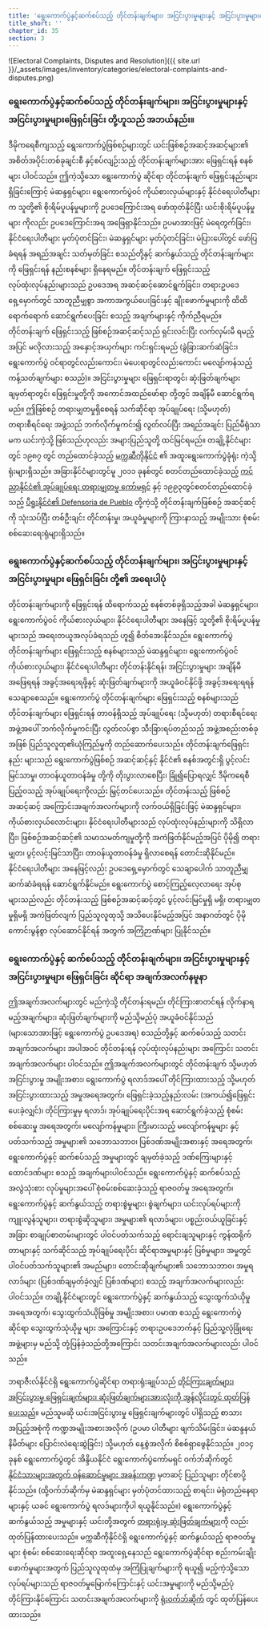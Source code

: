 ```yaml
---
title: 'ရွေးကောက်ပွဲနှင့်ဆက်စပ်သည့် တိုင်တန်းချက်များ၊ အငြင်းပွားမှုများနှင့် အငြင်းပွားမှုများဖြေရှင်းခြင်း'
title_short: ''
chapter_id: 35
section: 3
---
```


![Electoral Complaints, Disputes and Resolution]({{ site.url }}/\_assets/images/inventory/categories/electoral-complaints-and-disputes.png)

### ရွေးကောက်ပွဲနှင့်ဆက်စပ်သည့် တိုင်တန်းချက်များ၊ အငြင်းပွားမှုများနှင့် အငြင်းပွားမှုများဖြေရှင်းခြင်း တို့ဟူသည် အဘယ်နည်း။

ဒီမိုကရေစီကျသည့် ရွေးကောက်ပွဲဖြစ်စဉ်များတွင် ယင်းဖြစ်စဉ်အဆင့်အဆင့်များ၏ အစိတ်အပိုင်းတစ်ခုချင်းစီ နှင့်စပ်လျဉ်းသည့် တိုင်တန်းချက်များအား ဖြေရှင်းရန် စနစ်များ ပါဝင်သည်။ ဤကဲ့သို့သော ရွေးကောက်ပွဲ ဆိုင်ရာ တိုင်တန်းချက် ဖြေရှင်းနည်းများ ရှိခြင်းကြောင့် မဲဆန္ဒရှင်များ၊ ရွေးကောက်ပွဲဝင် ကိုယ်စားလှယ်များနှင့် နိုင်ငံရေးပါတီများက သူတို့၏ စိုးရိမ်ပူပန်မှုများကို ဥပဒေကြောင်းအရ ဖော်ထုတ်နိုင်ပြီး ယင်းစိုးရိမ်ပူပန်မှုများ ကိုလည်း ဥပဒေကြောင်းအရ အဖြေရှာနိုင်သည်။ ဥပမာအားဖြင့် မဲရေတွက်ခြင်း၊ နိုင်ငံရေးပါတီများ မှတ်ပုံတင်ခြင်း၊ မဲဆန္ဒရှင်များ မှတ်ပုံတင်ခြင်း၊ မဲပြားပေါ်တွင် ဖော်ပြခံရရန် အရည်အချင်း သတ်မှတ်ခြင်း စသည်တို့နှင့် ဆက်နွယ်သည့် တိုင်တန်းချက်များကို ဖြေရှင်းရန် နည်းစနစ်များ ရှိနေရမည်။ တိုင်တန်းချက် ဖြေရှင်းသည့် လုပ်ထုံးလုပ်နည်းများသည် ဥပဒေအရ အဆင့်ဆင့်ဆောင်ရွက်ခြင်း၊ တရားဥပဒေ ရှေ့မှောက်တွင် သာတူညီမျှစွာ အကာအကွယ်ပေးခြင်းနှင့် ချိုးဖောက်မှုများကို ထိထိရောက်ရောက် ဆောင်ရွက်ပေးခြင်း စသည့် အချက်များနှင့် ကိုက်ညီရမည်။ တိုင်တန်းချက် ဖြေရှင်းသည့် ဖြစ်စဉ်အဆင့်ဆင့်သည် ရှင်းလင်းပြီး လက်လှမ်းမီ ရမည့်အပြင် မလိုလားသည့် အနှောင့်အယှက်များ ကင်းရှင်းရမည် (ခွဲခြားဆက်ဆံခြင်း၊ ရွေးကောက်ပွဲ ဝင်ရာတွင်လည်းကောင်း၊ မဲပေးရာတွင်လည်းကောင်း မလျော်ကန်သည့် ကန့်သတ်ချက်များ စသည်)။ အငြင်းပွားမှုများ ဖြေရှင်းရာတွင်၊ ဆုံးဖြတ်ချက်များ ချမှတ်ရာတွင်၊ ဖြေရှင်းမှုတို့ကို အကောင်အထည်ဖော်ရာ တို့တွင် အချိန်မီ ဆောင်ရွက်ရမည်။ ဤဖြစ်စဉ် တရားမျှတမှုရှိစေရန် သက်ဆိုင်ရာ အုပ်ချုပ်ရေး (သို့မဟုတ်) တရားစီရင်ရေး အဖွဲ့သည် ဘက်လိုက်မှုကင်း၍ လွတ်လပ်ပြီး အရည်အချင်း ပြည်မီရုံသာမက ယင်းကဲ့သို့ ဖြစ်သည်ဟုလည်း အများပြည်သူတို့ ထင်မြင်ရမည်။ တချို့နိုင်ငံများတွင် ၁၉၈၇ တွင် တည်ထောင်ခဲ့သည့် [မက္ကဆီကိုနိုင်ငံ](http://portal.te.gob.mx/my/contenido/about-us) ၏ အထူးရွေးကောက်ပွဲခုံရုံး ကဲ့သို့ ရုံးများရှိသည်။ အခြားနိုင်ငံများတွင်မူ ၂၀၁၁ ခုနစ်တွင် စတင်တည်ထောင်ခဲ့သည့် [ကင်ညာနိုင်ငံ၏ အုပ်ချုပ်ရေး တရားမျှတမှု ကော်မရှင်](http://www.ombudsman.go.ke/) နှင့် ၁၉၉၃တွင်စတင်တည်ထောင်ခဲ့သည့် [ပီရူးနိုင်ငံ၏ Defensoria de Pueblo](http://www.defensoria.gob.pe/) တို့ကဲ့သို့ တိုင်တန်းချက်ဖြစ်စဉ် အဆင့်ဆင့်ကို သုံးသပ်ပြီး တစ်ဦးချင်း တိုင်တန်းမှု၊ အယူခံမှုများကို ကြားနာသည့် အမျိုးသား စုံစမ်းစစ်ဆေးရေးရုံများရှိသည်။

### ရွေးကောက်ပွဲနှင့်ဆက်စပ်သည့် တိုင်တန်းချက်များ၊ အငြင်းပွားမှုများနှင့် အငြင်းပွားမှုများ ဖြေရှင်းခြင်း တို့၏ အရေးပါပုံ

တိုင်တန်းချက်များကို ဖြေရှင်းရန် ထိရောက်သည့် စနစ်တစ်ခုရှိသည့်အခါ မဲဆန္ဒရှင်များ၊ ရွေးကောက်ပွဲဝင် ကိုယ်စားလှယ်များ၊ နိုင်ငံရေးပါတီများ အနေဖြင့် သူတို့၏ စိုးရိမ်ပူပန်မှုများသည် အရေးတယူအလုပ်ခံရသည် ဟူ၍ စိတ်အေးနိုင်သည်။ ရွေးကောက်ပွဲ တိုင်တန်းချက်များ ဖြေရှင်းသည့် စနစ်များသည် မဲဆန္ဒရှင်များ၊ ရွေးကောက်ပွဲဝင် ကိုယ်စားလှယ်များ၊ နိုင်ငံရေးပါတီများ တိုင်တန်းနိုင်ရန်၊ အငြင်းပွားမှုများ အချိန်မီ အဖြေရရန် အခွင့်အရေးရဖို့နှင့် ဆုံးဖြတ်ချက်များကို အယူခံဝင်နိုင်ဖို့ အခွင့်အရေးရရန် သေချာစေသည်။ ရွေးကောက်ပွဲ တိုင်တန်းချက်များ ဖြေရှင်းသည့် စနစ်များသည် တိုင်တန်းချက်များ ဖြေရှင်းရန် တာဝန်ရှိသည့် အုပ်ချုပ်ရေး (သို့မဟုတ်) တရားစီရင်ရေးအဖွဲ့အပေါ် ဘက်လိုက်မှုကင်းပြီး လွတ်လပ်စွာ သီးခြားရပ်တည်သည့် အဖွဲ့အစည်းတစ်ခုအဖြစ် ပြည်သူလူထု၏ယုံကြည်မှုကို တည်ဆောက်ပေးသည်။ တိုင်တန်းချက်ဖြေရှင်းနည်း များသည် ရွေးကောက်ပွဲဖြစ်စဉ် အဆင့်ဆင့်နှင့် နိုင်ငံ၏ စနစ်အတွင်းရှိ ပွင့်လင်းမြင်သာမှု၊ တာဝန်ယူတာဝန်ခံမှု တို့ကို တိုးပွားလာစေပြီး၊ ခြုံ၍ပြောရလျှင် ဒီမိုကရေစီပြည့်ဝသည့် အုပ်ချုပ်ရေးကိုလည်း မြှင့်တင်ပေးသည်။ တိုင်တန်းသည့် ဖြစ်စဉ်အဆင့်ဆင့် အကြောင်းအချက်အလက်များကို လက်ဝယ်ရှိခြင်းဖြင့် မဲဆန္ဒရှင်များ၊ ကိုယ်စားလှယ်လောင်းများ၊ နိုင်ငံရေးပါတီများသည် လုပ်ထုံးလုပ်နည်းများကို သိရှိလာပြီး၊ ဖြစ်စဉ်အဆင့်ဆင့်၏ သမာသမတ်ကျမှုတို့ကို အကဲဖြတ်နိုင်မည့်အပြင် ပိုမို၍ တရားမျှတ၊ ပွင့်လင့်းမြင်သာပြီး၊ တာဝန်ယူတာဝန်ခံမှု ရှိလာစေရန် တောင်းဆိုနိုင်မည်။ နိုင်ငံရေးပါတီများ အနေဖြင့်လည်း ဥပဒေရှေ့မှောက်တွင် သေချာပေါက် သာတူညီမျှ ဆက်ဆံခံရရန် ဆောင်ရွက်နိုင်မည်။ ရွေးကောက်ပွဲ စောင့်ကြည့်လေ့လာရေး အုပ်စုများသည်လည်း တိုင်တန်းသည့် ဖြစ်စဉ်အဆင့်ဆင့်တွင် ပွင့်လင်းမြင်မှုရှိ မရှိ၊ တရားမျှတမှုရှိမရှိ အကဲဖြတ်လျက် ပြည်သူလူထုသို့ အသိပေးနိုင်မည့်အပြင် အနာဂတ်တွင် ပိုမိုကောင်းမွန်စွာ လုပ်ဆောင်နိုင်ရန် အတွက် အကြံဉာဏ်များ ပြုနိုင်သည်။

### ရွေးကောက်ပွဲနှင့် ဆက်စပ်သည့် တိုင်တန်းချက်များ၊ အငြင်းပွားမှုများနှင့် အငြင်းပွားမှုများ ဖြေရှင်းခြင်း ဆိုင်ရာ အချက်အလက်နမူနာ

ဤအချက်အလက်များတွင် မည်ကဲ့သို့ တိုင်တန်းရမည်၊ တိုင်ကြားစာတင်ရန် လိုက်နာရမည့်အချက်များ၊ ဆုံးဖြတ်ချက်များကို မည်သို့မည်ပုံ အယူခံဝင်နိုင်သည် (များသောအားဖြင့် ရွေးကောက်ပွဲ ဥပဒေအရ) စသည်တို့နှင့် ဆက်စပ်သည့် သတင်းအချက်အလက်များ အပါအဝင် တိုင်တန်းရန် လုပ်ထုံးလုပ်နည်းများ အကြောင်း သတင်းအချက်အလက်များ ပါဝင်သည်။ ဤအချက်အလက်များတွင် တိုင်တန်းချက် သို့မဟုတ် အငြင်းပွားမှု အမျိုးအစား၊ ရွေးကောက်ပွဲ ရလာဒ်အပေါ် တိုင်ကြားထားသည့် သို့မဟုတ် အငြင်းပွားထားသည့် အမှုအရေအတွက်၊ ဖြေရှင်းခဲ့သည့်နည်းလမ်း (အကယ်၍ဖြေရှင်းပေးခဲ့လျှင်)၊ တိုင်ကြားမှုမှ ရလာဒ်၊ အုပ်ချုပ်ရေးပိုင်းအရ ဆောင်ရွက်ခဲ့သည့် စုံစမ်းစစ်ဆေးမှု အရေအတွက်၊ မလျော်ကန်မှုများ၊ ကြီးမားသည့် မလျော်ကန်မှုများ နှင့် ပတ်သက်သည့် အမှုများ၏ သဘောသဘာဝ၊ ပြစ်ဒဏ်အမျိုးအစားနှင့် အရေအတွက်၊ ရွေးကောက်ပွဲနှင့် ဆက်စပ်သည့် အမှုများတွင် ချမှတ်ခဲ့သည့် ဒဏ်ကြေးများနှင့် ထောင်ဒဏ်များ စသည့် အချက်များပါဝင်သည်။ ရွေးကောက်ပွဲနှင့် ဆက်စပ်သည့် အလွဲသုံးစား လုပ်မှုများအပေါ် စုံစမ်းစစ်ဆေးခဲ့သည့် ရာဇဝတ်မှု အရေအတွက်၊ ရွေးကောက်ပွဲနှင့် ဆက်နွယ်သည့် တရားစွဲမှုများ၊ စွဲချက်များ၊ ယင်းလုပ်ရပ်များကို ကျူးလွန်သူများ၊ တရားစွဲဆိုသူများ၊ အမှုများ၏ ရလာဒ်များ၊ ပစ္စည်းဝယ်ယူခြင်းနှင့် အခြား စာချုပ်စာတမ်းများတွင် ပါဝင်ပတ်သက်သည့် ရောင်းချသူများနှင့် ကွန်ထရိုက်တာများနှင့် သက်ဆိုင်သည့် အုပ်ချုပ်ရေးပိုင်း ဆိုင်ရာအမှုများနှင့် ပြစ်မှုများ၊ အမှုတွင် ပါဝင်ပတ်သက်သူများ၏ အမည်များ၊ တောင်းဆိုချက်များ၏ သဘောသဘာဝ၊ အမှုရလာဒ်များ (ပြစ်ဒဏ်ချမှတ်ခဲ့လျှင် ပြစ်ဒဏ်များ) စသည့် အချက်အလက်များလည်း ပါဝင်သည်။ တချို့နိုင်ငံများတွင် ရွေးကောက်ပွဲနှင့် ဆက်နွယ်သည့် သွေးထွက်သံယိုမှု အရေအတွက်၊ သွေးထွက်သံယိုဖြစ်မှု အမျိုးအစား၊ ပမာဏ စသည့် ရွေးကောက်ပွဲဆိုင်ရာ သွေးထွက်သုံယိုမှု များ အကြောင်းနှင့် တရားဥပဒေဘက်နှင့် ပြည်သူ့လုံခြုံရေး အဖွဲ့များမှ မည်သို့ တုံ့ပြန်ခဲ့သည်တို့အကြောင်း သတင်းအချက်အလက်များလည်း ပါဝင်သည်။

ဘရာဇီးလ်နိုင်ငံရှိ ရွေးကောက်ပွဲဆိုင်ရာ တရားရုံးချုပ်သည် [တိုင်ကြားချက်များ၊ အငြင်းပွားမှု ဖြေရှင်းချက်များ၊ ဆုံးဖြတ်ချက်များအားလုံးကို အွန်လိုင်းတွင် ထုတ်ပြန်ပေးသည်](http://www.tse.jus.br/jurisprudencia/inteiro-teor)။ မည်သူမဆို ယင်းအငြင်းပွားမှု ဖြေရှင်းချက်များတွင် ပါရှိသည့် စာသားအပြည့်အစုံကို ကဏ္ဍအမျိုးအစားအလိုက် (ဥပမာ ပါတီများ ဖျက်သိမ်းခြင်း၊ မဲဆန္ဒနယ်နိမိတ်များ ပြောင်းလဲရေးဆွဲခြင်း) သို့မဟုတ် နေ့စွဲအလိုက် စိစစ်ရှာဖွေနိုင်သည်။ ၂၀၁၄ ခုနစ် ရွေးကောက်ပွဲတွင် အိန္ဒိယနိုင်ငံ ရွေးကောက်ပွဲကော်မရှင် ဝက်ဘ်ဆိုက်တွင် [နိုင်ငံသားများအတွက် ဝန်ဆောင်မှုများ အခန်းကဏ္ဍ](http://www.eci-citizenservicesforofficers.nic.in/cservices/default.aspx) မှတဆင့် ပြည်သူများ တိုင်စာပို့နိုင်သည်။ (ထို့ဝက်ဘ်ဆိုက်မှ မဲဆန္ဒရှင်များ မှတ်ပုံတင်ထားသည့် စာရင်း၊ မဲရုံတည်နေရာများနှင့် ယခင် ရွေးကောက်ပွဲ ရလဒ်များကိုပါ ရယူနိုင်သည်။) ရွေးကောက်ပွဲနှင့် ဆက်နွယ်သည့် အမှုများနှင့် ယင်းတို့အတွက် [တရားရုံးမှ ဆုံးဖြတ်ချက်များ](http://eci.nic.in/eci_main1/opiniontendered.aspx)ကို လည်း ထုတ်ပြန်ထားပေးသည်။ မက္ကဆီကိုနိုင်ငံရှိ ရွေးကောက်ပွဲနှင့် ဆက်နွယ်သည့် ရာဇဝတ်မှုများ စုံစမ်း စစ်ဆေးရေးဆိုင်ရာ အထူးရှေ့နေသည် ရွေးကောက်ပွဲဆိုင်ရာ စည်းကမ်းချိုးဖောက်မှုများအတွက် ပြည်သူလူထုထံမှ အကြံပြုချက်များကို ရယူ၍ မည့်ကဲ့သို့သော လုပ်ရပ်များသည် ရာဇဝတ်မှုမြောက်ကြောင်းနှင့် ယင်းအမှုများကို မည်သို့မည်ပုံ တိုင်ကြားနိုင်ကြောင်း သတင်းအချက်အလက်များကို [ရုံးဝက်ဘ်ဆိုက်](http://www.pgr.gob.mx/fepade/) တွင် ထုတ်ပြန်ပေး ထားသည်။
